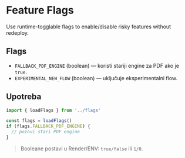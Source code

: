 # Feature Flags

Use runtime-togglable flags to enable/disable risky features without redeploy.

## Flags
- `FALLBACK_PDF_ENGINE` (boolean) — koristi stariji engine za PDF ako je `true`.
- `EXPERIMENTAL_NEW_FLOW` (boolean) — uključuje eksperimentalni flow.

## Upotreba
```ts
import { loadFlags } from '../flags'

const flags = loadFlags()
if (flags.FALLBACK_PDF_ENGINE) {
  // pozovi stari PDF engine
}
```

> Booleane postavi u Render/ENV: `true/false` ili `1/0`.
